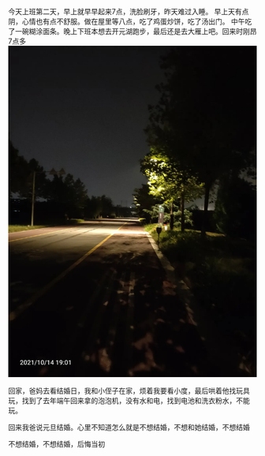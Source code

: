 今天上班第二天，早上就早早起来7点，洗脸刷牙，昨天难过入睡。
 早上天有点阴，心情也有点不舒服。做在屋里等八点，吃了鸡蛋炒饼，吃了汤出门。
中午吃了一碗糊涂面条。晚上下班本想去开元湖跑步，最后还是去大雁上吧。回来时刚昂7点多![](../img/6904315-2d5821e9f87ee370.jpg)

回家，爸妈去看结婚日，我和小侄子在家，烦着我要看小度，最后哄着他找玩具玩，找到了去年端午回来拿的泡泡机，没有水和电，找到电池和洗衣粉水，不能玩。

回来我爸说元旦结婚。心里不知道怎么就是不想结婚，不想和她结婚，不想结婚


不想结婚，不想结婚，后悔当初
